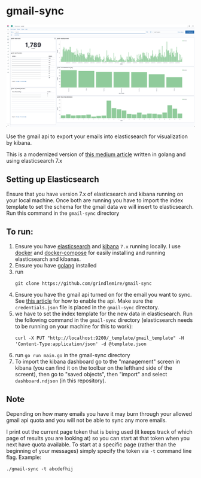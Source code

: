 # gmail-sync

![gmail-sync](./public/gmail-sync-dashboard.png)

Use the gmail api to export your emails into elasticsearch for visualization by kibana.

This is a modernized version of [this medium article](https://medium.com/@orweinberger/analyze-and-visualize-your-gmail-inbox-using-elasticsearch-and-kibana-88cb4e373c13) written in golang and using elasticsearch 7.x

## Setting up Elasticsearch

Ensure that you have version 7.x of elasticsearch and kibana running on your local machine. Once both are running you have to import the index template to set the schema for the gmail data we will insert to elasticsearch. Run this command in the `gmail-sync` directory

## To run:

1. Ensure you have [elasticsearch](https://www.elastic.co/downloads/elasticsearch) and [kibana](https://www.elastic.co/downloads/kibana) `7.x` running locally. I use [docker](https://docs.docker.com/engine/install/) and [docker-compose](https://docs.docker.com/compose/install/) for easily installing and running elasticsearch and kibanas.
1. Ensure you have [golang](https://golang.org/) installed
1. run
   ```
   git clone https://github.com/grindlemire/gmail-sync
   ```
1. Ensure you have the gmail api turned on for the email you want to sync. See [this article](https://developers.google.com/gmail/api/quickstart/go) for how to enable the api. Make sure the `credentials.json` file is placed in the `gmail-sync` directory.
1. we have to set the index template for the new data in elasticsearch. Run the following command in the `gmail-sync` directory (elasticsearch needs to be running on your machine for this to work):
   ```
   curl -X PUT "http://localhost:9200/_template/gmail_template" -H 'Content-Type:application/json' -d @template.json
   ```
1. run `go run main.go` in the gmail-sync directory
1. To import the kibana dashboard go to the "management" screen in kibana (you can find it on the toolbar on the lefthand side of the screent), then go to "saved objects", then "import" and select `dashboard.ndjson` (in this repository).

## Note

Depending on how many emails you have it may burn through your allowed gmail api quota and you will not be able to sync any more emails.

I print out the current page token that is being used (it keeps track of which page of results you are looking at) so you can start at that token when you next have quota available. To start at a specific page (rather than the beginning of your messages) simply specify the token via `-t` command line flag. Example:

```
./gmail-sync -t abcdefhij
```
